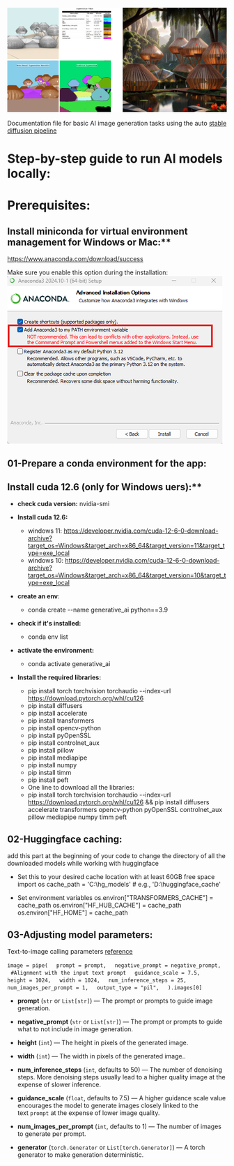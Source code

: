 ![alt text](assets/readme_images/STF-AI-03.png)

Documentation file for basic AI image generation tasks using the auto [stable diffusion pipeline](https://huggingface.co/docs/diffusers/en/api/pipelines/stable_diffusion/overview)

# Step-by-step guide to run AI models locally:
# Prerequisites:
## Install miniconda for virtual environment management for Windows or Mac:**
https://www.anaconda.com/download/success

Make sure you enable this option during the installation:
![alt text](assets/readme_images/anaconda.png)

## **01-Prepare a conda environment for the app:**
## Install cuda 12.6 (only for Windows uers):**

- **check cuda version:**
nvidia-smi
- **Install cuda 12.6:**
    - windows 11: 
    https://developer.nvidia.com/cuda-12-6-0-download-archive?target_os=Windows&target_arch=x86_64&target_version=11&target_type=exe_local
    - windows 10: 
    https://developer.nvidia.com/cuda-12-6-0-download-archive?target_os=Windows&target_arch=x86_64&target_version=10&target_type=exe_local

- **create an env**: 
	- conda create --name generative_ai python==3.9

- **check if it's installed:** 
	- conda env list 

- **activate the environment:** 
	- conda activate generative_ai

- **Install the required libraries:**
	- pip install torch torchvision torchaudio --index-url https://download.pytorch.org/whl/cu126
	- pip install diffusers
	- pip install accelerate
	- pip install transformers 
	- pip install opencv-python
    - pip install pyOpenSSL
    - pip install controlnet_aux
    - pip install pillow
    - pip install mediapipe
    - pip install numpy
    - pip install timm
    - pip install peft
	- One line to download all the libraries: 
    - pip install torch torchvision torchaudio --index-url https://download.pytorch.org/whl/cu126 && pip install diffusers accelerate transformers opencv-python pyOpenSSL controlnet_aux pillow mediapipe numpy timm peft


## **02-Huggingface caching:**

add this part at the beginning of your code to change the directory of all the downloaded models while working with huggingface


- Set this to your desired cache location with at least 60GB free space
import os
cache_path = 'C:\hg_models'  # e.g., 'D:\\huggingface_cache'

- Set environment variables
os.environ["TRANSFORMERS_CACHE"] = cache_path
os.environ["HF_HUB_CACHE"] = cache_path
os.environ["HF_HOME"] = cache_path

## **03-Adjusting model parameters:**

Text-to-image calling parameters [reference](https://huggingface.co/docs/diffusers/en/api/pipelines/stable_diffusion/text2img#diffusers.StableDiffusionPipeline.__call__)

`image = pipe(`
    `prompt = prompt,`
    `negative_prompt = negative_prompt,`
    `#Alignment with the input text prompt`
    `guidance_scale = 7.5,`
    `height = 1024,`
    `width = 1024,`
    `num_inference_steps = 25,`
    `num_images_per_prompt = 1,`
    `output_type = "pil",`
    `).images[0]`
   
- **prompt** (`str` or `List[str]`) — The prompt or prompts to guide image generation.
  
- **negative_prompt** (`str` or `List[str]`) — The prompt or prompts to guide what to not include in image generation.
  
- **height** (`int`) — The height in pixels of the generated image.
  
- **width** (`int`) — The width in pixels of the generated image..
  
- **num_inference_steps** (`int`, defaults to 50) — The number of denoising steps. More denoising steps usually lead to a higher quality image at the expense of slower inference.
  
- **guidance_scale** (`float`, defaults to 7.5) — A higher guidance scale value encourages the model to generate images closely linked to the text `prompt` at the expense of lower image quality.
  
- **num_images_per_prompt** (`int`, defaults to 1) — The number of images to generate per prompt.
  
- **generator** (`torch.Generator` or `List[torch.Generator]`) — A torch generator to make generation deterministic.